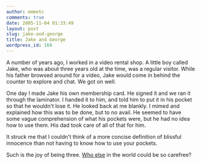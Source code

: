 ```yaml
---
author: emmetc
comments: true
date: 2005-11-04 01:33:49
layout: post
slug: jake-and-george
title: Jake and George
wordpress_id: 169
---
```


A number of years ago, I worked in a video rental shop. A little boy called Jake, who was about three years old at the time, was a regular visitor. While his father browsed around for a video, Jake would come in behind the counter to explore and chat. We got on well.

One day I made Jake his own membership card. He signed it and we ran it through the laminator. I handed it to him, and told him to put it in his pocket so that he wouldn't lose it. He looked back at me blankly. I mimed and explained how this was to be done, but to no avail. He seemed to have some vague comprehension of what his pockets were, but he had no idea how to use them. His dad took care of all of that for him.

It struck me that I couldn't think of a more concise definition of blissful innocence than not having to know how to use your pockets.

Such is the joy of being three. [Who else](http://www.cnn.com/2005/POLITICS/11/02/bush.pockets.ap/index.html) in the world could be so carefree?
